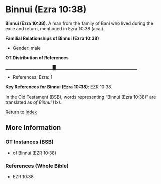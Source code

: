 # Binnui (Ezra 10:38)
**Binnui (Ezra 10:38)**. 
A man from the family of Bani who lived during the exile and return, mentioned in Ezra 10:38 (acai). 




**Familial Relationships of Binnui (Ezra 10:38)**


* Gender: male


**OT Distribution of References**

▁▁▁▁▁▁▁▁▁▁▁▁▁▁█▁▁▁▁▁▁▁▁▁▁▁▁▁▁▁▁▁▁▁▁▁▁▁▁
* References: Ezra: 1



**Key References for Binnui (Ezra 10:38)**: 
EZR 10:38. 


In the Old Testament (BSB), words representing “Binnui (Ezra 10:38)” are translated as 
*of Binnui* (1x). 




Return to [Index](00-Index.md)

## More Information

### OT Instances (BSB)

* of Binnui (EZR 10:38)



### References (Whole Bible)

* EZR 10:38



